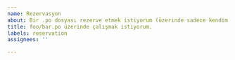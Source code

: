```yaml
---
name: Rezervasyon
about: Bir .po dosyası rezerve etmek istiyorum (üzerinde sadece kendim çalışmak istiyorum).
title: foo/bar.po üzerinde çalışmak istiyorum.
labels: reservation
assignees: ''

---
```


<!---
Dikkat, bir rezervasyon sadece bir ay geçerlidir, gerekirse yorum yaparak yenileyin.
-->
